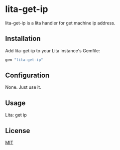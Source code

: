 # lita-get-ip

lita-get-ip is a lita handler for get machine ip address.

## Installation

Add lita-get-ip to your Lita instance's Gemfile:

``` ruby
gem "lita-get-ip"
```

## Configuration

None. Just use it.

## Usage

Lita: get ip

## License

[MIT](http://opensource.org/licenses/MIT)
